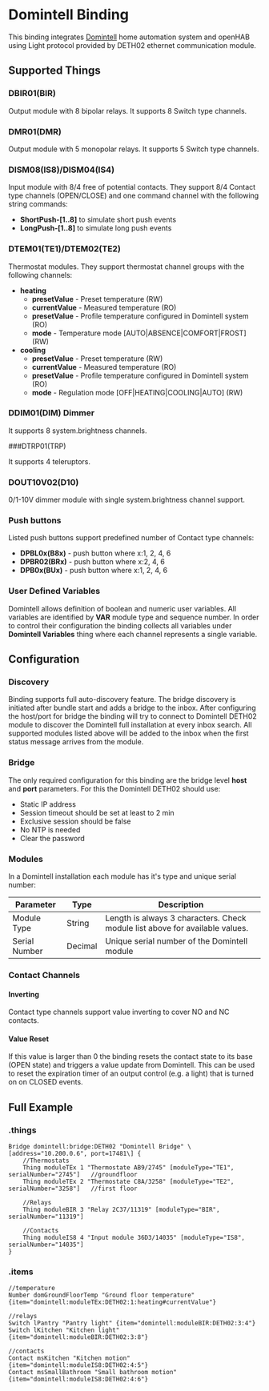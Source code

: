 # Domintell Binding

This binding integrates [Domintell](https://www.domintell.com/en/) home automation system and openHAB using Light protocol provided by DETH02 ethernet communication module. 

## Supported Things

### DBIR01(BIR)

Output module with 8 bipolar relays. It supports 8 Switch type channels.

### DMR01(DMR)

Output module with 5 monopolar relays. It supports 5 Switch type channels.

### DISM08(IS8)/DISM04(IS4)

Input module with 8/4 free of potential contacts. 
They support 8/4 Contact type channels (OPEN/CLOSE) and one command channel with the following string commands:

* **ShortPush-[1..8]** to simulate short push events
* **LongPush-[1..8]** to simulate long push events
  
### DTEM01(TE1)/DTEM02(TE2)

Thermostat modules. 
They support thermostat channel groups with the following channels:

* **heating**
  * **presetValue** - Preset temperature (RW)
  * **currentValue** - Measured temperature (RO)
  * **presetValue** - Profile temperature configured in Domintell system (RO)
  * **mode** - Temperature mode [AUTO|ABSENCE|COMFORT|FROST] (RW)
* **cooling**
  * **presetValue** - Preset temperature (RW)
  * **currentValue** - Measured temperature (RO)
  * **presetValue** - Profile temperature configured in Domintell system (RO)
  * **mode** - Regulation mode [OFF|HEATING|COOLING|AUTO] (RW)

### DDIM01(DIM) Dimmer

It supports 8 system.brightness channels.

###DTRP01(TRP)

It supports 4 teleruptors.

### DOUT10V02(D10)

0/1-10V dimmer module with single system.brightness channel support.

### Push buttons

Listed push buttons support predefined number of Contact type channels:

* **DPBL0x(B8x)** - push button where x:1, 2, 4, 6
* **DPBR02(BRx)** - push button where x:2, 4, 6
* **DPB0x(BUx)** - push button where x:1, 2, 4, 6

### User Defined Variables 

Domintell allows definition of boolean and numeric user variables. 
All variables are identified by **VAR** module type and sequence number. 
In order to control their configuration the binding collects all variables under **Domintell Variables** thing where each channel represents a single variable.

## Configuration

### Discovery

Binding supports full auto-discovery feature. 
The bridge discovery is initiated after bundle start and adds a bridge to the inbox.
After configuring the host/port for bridge the binding will try to connect to Domintell DETH02 module to discover the Domintell full installation at every inbox search.
All supported modules listed above will be added to the inbox when the first status message arrives from the module.

### Bridge

The only required configuration for this binding are the bridge level **host** and **port** parameters. 
For this the Domintell DETH02 should use:

* Static IP address
* Session timeout should be set at least to 2 min
* Exclusive session should be false
* No NTP is needed
* Clear the password

### Modules

In a Domintell installation each module has it's type and unique serial number:

|Parameter|Type|Description|
|---|---|---|
|Module Type|String|Length is always 3 characters. Check module list above for available values.|
|Serial Number| Decimal | Unique serial number of the Domintell module| 

### Contact Channels

#### Inverting

Contact type channels support value inverting to cover NO and NC contacts.

#### Value Reset

If this value is larger than 0 the binding resets the contact state to its base (OPEN state) and triggers a value update from Domintell. 
This can be used to reset the expiration timer of an output control (e.g. a light) that is turned on on CLOSED events.

## Full Example

### .things
    
    Bridge domintell:bridge:DETH02 "Domintell Bridge" \[address="10.200.0.6", port=17481\] {
        //Thermostats
        Thing moduleTEx 1 "Thermostate AB9/2745" [moduleType="TE1", serialNumber="2745"]   //groundfloor
        Thing moduleTEx 2 "Thermostate C8A/3258" [moduleType="TE2", serialNumber="3258"]   //first floor
    
        //Relays
        Thing moduleBIR 3 "Relay 2C37/11319" [moduleType="BIR", serialNumber="11319"]

        //Contacts
        Thing moduleIS8 4 "Input module 36D3/14035" [moduleType="IS8", serialNumber="14035"]
    }

### .items 

    //temperature
    Number domGroundFloorTemp "Ground floor temperature" {item="domintell:moduleTEx:DETH02:1:heating#currentValue"} 
    
    //relays
    Switch lPantry "Pantry light" {item="domintell:moduleBIR:DETH02:3:4"}
    Switch lKitchen "Kitchen light" {item="domintell:moduleBIR:DETH02:3:8"}

    //contacts
    Contact msKitchen "Kitchen motion" {item="domintell:moduleIS8:DETH02:4:5"}
    Contact msSmallBathroom "Small bathroom motion" {item="domintell:moduleIS8:DETH02:4:6"}
